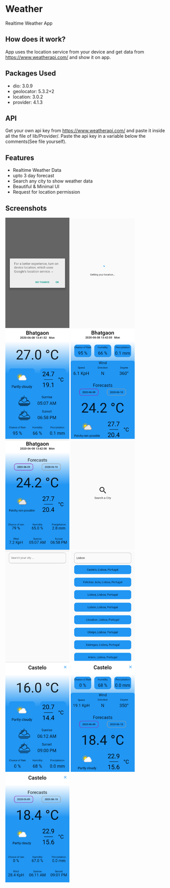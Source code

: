 # Weather

Realtime Weather App

## How does it work?
App uses the location service from your device and get data from https://www.weatherapi.com/ and show it on app.

## Packages Used

  - dio: 3.0.9
  - geolocator: 5.3.2+2
  - location: 3.0.2
  - provider: 4.1.3
  
## API
Get your own api key from https://www.weatherapi.com/ and paste it inside all the file of lib/Provider/. Paste the api key in a variable below the comments(See file yourself).

## Features

 - Realtime Weather Data
 - upto 3 day forecast
 - Search any city to show weather data
 - Beautiful & Minimal UI
 - Request for location permission


## Screenshots
  <p float = 'left'>
  <img src = 'Screenshots/Screenshot_2020-06-08-13-41-41.png' width=200 >
 <img src = 'Screenshots/Screenshot_2020-06-08-13-41-48.png' width=200>
  <img src = 'Screenshots/Screenshot_2020-06-08-13-41-54.png' width=200>
  <img src= 'Screenshots/Screenshot_2020-06-08-13-42-05.png' width=200>
  <img src = 'Screenshots/Screenshot_2020-06-08-13-42-11.png' width=200>
 <img src = 'Screenshots/Screenshot_2020-06-08-13-42-15.png' width=200>
   <img src = 'Screenshots/Screenshot_2020-06-08-13-42-22.png' width=200>
   <img src = 'Screenshots/Screenshot_2020-06-08-13-42-35.png' width=200>
  <img src = 'Screenshots/Screenshot_2020-06-08-13-42-43.png' width=200>
    <img src = 'Screenshots/Screenshot_2020-06-08-13-42-51.png' width=200>
    <img src = 'Screenshots/Screenshot_2020-06-08-13-42-57.png' width=200>
</p>
